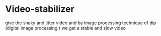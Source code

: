 # Video-stabilizer
give the shaky and jitter video and by image processing technique of dip (digital image processing )  we get a stable and slow video

